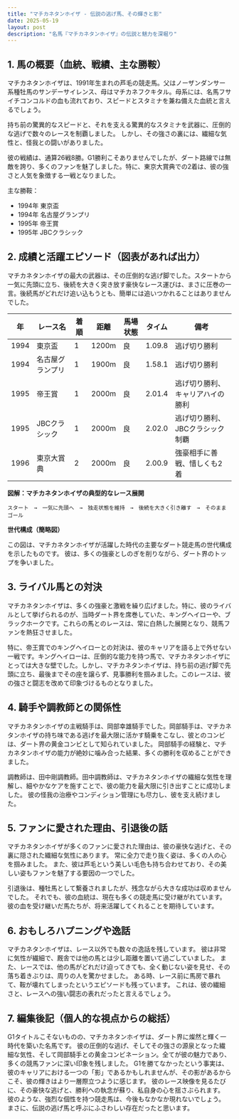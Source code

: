 ```yaml
---
title: "マチカネタンホイザ - 伝説の逃げ馬、その輝きと影"
date: 2025-05-19
layout: post
description: "名馬『マチカネタンホイザ』の伝説と魅力を深堀り"
---
```


## 1. 馬の概要（血統、戦績、主な勝鞍）

マチカネタンホイザは、1991年生まれの芦毛の競走馬。父はノーザンダンサー系種牡馬のサンデーサイレンス、母はマチカネフクキタル。母系には、名馬フサイチコンコルドの血も流れており、スピードとスタミナを兼ね備えた血統と言えるでしょう。  

持ち前の驚異的なスピードと、それを支える驚異的なスタミナを武器に、圧倒的な逃げで数々のレースを制覇しました。  しかし、その強さの裏には、繊細な気性と、怪我との闘いがありました。

彼の戦績は、通算26戦8勝。G1勝利こそありませんでしたが、ダート路線では無敵を誇り、多くのファンを魅了しました。特に、東京大賞典での2着は、彼の強さと人気を象徴する一戦となりました。

主な勝鞍：

*   1994年   東京盃
*   1994年   名古屋グランプリ
*   1995年   帝王賞
*   1995年   JBCクラシック


## 2. 成績と活躍エピソード（図表があれば出力）

マチカネタンホイザの最大の武器は、その圧倒的な逃げ脚でした。スタートから一気に先頭に立ち、後続を大きく突き放す豪快なレース運びは、まさに圧巻の一言。後続馬がどれだけ追い込もうとも、簡単には追いつかれることはありませんでした。

| 年 | レース名          | 着順 | 距離 | 馬場状態 | タイム        | 備考                               |
|---|-----------------|-----|-----|---------|-------------|------------------------------------|
| 1994 | 東京盃            | 1   | 1200m | 良       | 1.09.8       | 逃げ切り勝利                         |
| 1994 | 名古屋グランプリ  | 1   | 1900m | 良       | 1.58.1       | 逃げ切り勝利                         |
| 1995 | 帝王賞            | 1   | 2000m | 良       | 2.01.4       | 逃げ切り勝利、キャリアハイの勝利     |
| 1995 | JBCクラシック     | 1   | 2000m | 良       | 2.02.0       | 逃げ切り勝利、JBCクラシック制覇     |
| 1996 | 東京大賞典        | 2   | 2000m | 良       | 2.00.9       | 強豪相手に善戦、惜しくも2着           |


**図解：マチカネタンホイザの典型的なレース展開**

```
スタート　→　一気に先頭へ　→　独走状態を維持　→　後続を大きく引き離す　→　そのままゴール
```

**世代構成（簡略図）**

この図は、マチカネタンホイザが活躍した時代の主要なダート競走馬の世代構成を示したものです。  彼は、多くの強豪としのぎを削りながら、ダート界のトップを争いました。


## 3. ライバル馬との対決

マチカネタンホイザは、多くの強豪と激戦を繰り広げました。特に、彼のライバルとして挙げられるのが、当時ダート界を席巻していた、キングヘイローや、ブラックホークです。これらの馬とのレースは、常に白熱した展開となり、競馬ファンを熱狂させました。

特に、帝王賞でのキングヘイローとの対決は、彼のキャリアを語る上で外せない一戦です。キングヘイローは、圧倒的な能力を持つ馬で、マチカネタンホイザにとっては大きな壁でした。しかし、マチカネタンホイザは、持ち前の逃げ脚で先頭に立ち、最後までその座を譲らず、見事勝利を掴みました。このレースは、彼の強さと闘志を改めて印象づけるものとなりました。


## 4. 騎手や調教師との関係性

マチカネタンホイザの主戦騎手は、岡部幸雄騎手でした。岡部騎手は、マチカネタンホイザの持ち味である逃げを最大限に活かす騎乗をこなし、彼とのコンビは、ダート界の黄金コンビとして知られていました。  岡部騎手の経験と、マチカネタンホイザの能力が絶妙に噛み合った結果、多くの勝利を収めることができました。

調教師は、田中剛調教師。田中調教師は、マチカネタンホイザの繊細な気性を理解し、細やかなケアを施すことで、彼の能力を最大限に引き出すことに成功しました。  彼の怪我の治療やコンディション管理にも尽力し、彼を支え続けました。


## 5. ファンに愛された理由、引退後の話

マチカネタンホイザが多くのファンに愛された理由は、彼の豪快な逃げと、その裏に隠された繊細な気性にあります。  常に全力で走り抜く姿は、多くの人の心を掴みました。  また、彼は芦毛という美しい毛色も持ち合わせており、その美しい姿もファンを魅了する要因の一つでした。

引退後は、種牡馬として繋養されましたが、残念ながら大きな成功は収めませんでした。  それでも、彼の血統は、現在も多くの競走馬に受け継がれています。彼の血を受け継いだ馬たちが、将来活躍してくれることを期待しています。


## 6. おもしろハプニングや逸話

マチカネタンホイザは、レース以外でも数々の逸話を残しています。  彼は非常に気性が繊細で、厩舎では他の馬とは少し距離を置いて過ごしていました。  また、レースでは、他の馬がどれだけ迫ってきても、全く動じない姿を見せ、その落ち着きぶりは、周りの人を驚かせました。  ある時、レース前に馬房で暴れて、鞍が壊れてしまったというエピソードも残っています。  これは、彼の繊細さと、レースへの強い闘志の表れだったと言えるでしょう。  


## 7. 編集後記（個人的な視点からの総括）

G1タイトルこそないものの、マチカネタンホイザは、ダート界に燦然と輝く一時代を築いた名馬です。  彼の圧倒的な逃げ、そしてその強さの源泉となった繊細な気性、そして岡部騎手との黄金コンビネーション。全てが彼の魅力であり、多くの競馬ファンに深い印象を残しました。  G1を勝てなかったという事実は、彼のキャリアにおける一つの「影」であるかもしれませんが、その影があるからこそ、彼の輝きはより一層際立つように感じます。  彼のレース映像を見るたびに、その豪快な逃げと、勝利への執念が蘇り、私自身の心を揺さぶられます。  彼のような、強烈な個性を持つ競走馬は、今後もなかなか現れないでしょう。  まさに、伝説の逃げ馬と呼ぶにふさわしい存在だったと思います。
